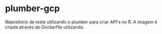 # plumber-gcp
Repositório de teste utilizando o plumber para criar API's no R. A imagem é criada através do Dockerfile utilizando.
